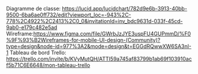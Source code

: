 Diagramme de classe: https://lucid.app/lucidchart/782d9e6b-3913-40bb-9500-6ba6ae0ff732/edit?viewport_loc=-943%2C-778%2C4922%2C2413%2C0_0&invitationId=inv_bdc9631d-033f-45cd-9ab0-e179c482e5ad
Wireframe:https://www.figma.com/file/GWrbJzJYE3uspFU4GUPmmD/%F0%9F%93%B2Wireframes-for-mobile-UI-design-(Community)?type=design&node-id=977%3A2&mode=design&t=EGGdRQwwXW6SA3nI-1
Tableau de bord Trello: https://trello.com/invite/b/KVyMutQH/ATTI59a745af83799b1ab69f103910acf5b71C6E6648/mon-tableau-trello
